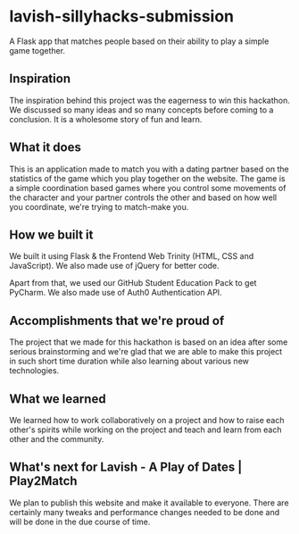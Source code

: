 # lavish-sillyhacks-submission
A Flask app that matches people based on their ability to play a simple game together. 

## Inspiration

The inspiration behind this project was the eagerness to win this hackathon. We discussed so many ideas and so many concepts before coming to a conclusion. It is a wholesome story of fun and learn.

## What it does

This is an application made to match you with a dating partner based on the statistics of the game which you play together on the website. The game is a simple coordination based games where you control some movements of the character and your partner controls the other and based on how well you coordinate, we're trying to match-make you.

## How we built it

We built it using Flask & the Frontend Web Trinity (HTML, CSS and JavaScript). We also made use of jQuery for better code. 

Apart from that, we used our GitHub Student Education Pack to get PyCharm. We also made use of Auth0 Authentication API.

## Accomplishments that we're proud of

The project that we made for this hackathon is based on an idea after some serious brainstorming and we're glad that we are able to make this project in such short time duration while also learning about various new technologies.

## What we learned

We learned how to work collaboratively on a project and how to raise each other's spirits while working on the project and teach and learn from each other and the community.

## What's next for Lavish - A Play of Dates | Play2Match

We plan to publish this website and make it available to everyone. There are certainly many tweaks and performance changes needed to be done and will be done in the due course of time.
